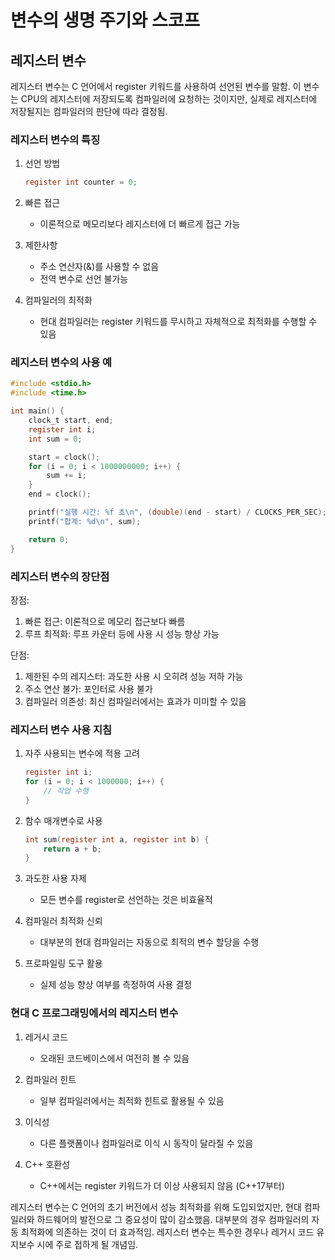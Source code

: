 # 변수의 생명 주기와 스코프

## 레지스터 변수

레지스터 변수는 C 언어에서 register 키워드를 사용하여 선언된 변수를 말함. 이 변수는 CPU의 레지스터에 저장되도록 컴파일러에 요청하는 것이지만, 실제로 레지스터에 저장될지는 컴파일러의 판단에 따라 결정됨.

### 레지스터 변수의 특징

1. 선언 방법

   ```c
   register int counter = 0;
   ```

2. 빠른 접근
   - 이론적으로 메모리보다 레지스터에 더 빠르게 접근 가능

3. 제한사항
   - 주소 연산자(&)를 사용할 수 없음
   - 전역 변수로 선언 불가능

4. 컴파일러의 최적화
   - 현대 컴파일러는 register 키워드를 무시하고 자체적으로 최적화를 수행할 수 있음

### 레지스터 변수의 사용 예

```c
#include <stdio.h>
#include <time.h>

int main() {
    clock_t start, end;
    register int i;
    int sum = 0;

    start = clock();
    for (i = 0; i < 1000000000; i++) {
        sum += i;
    }
    end = clock();

    printf("실행 시간: %f 초\n", (double)(end - start) / CLOCKS_PER_SEC);
    printf("합계: %d\n", sum);

    return 0;
}
```

### 레지스터 변수의 장단점

장점:

1. 빠른 접근: 이론적으로 메모리 접근보다 빠름
2. 루프 최적화: 루프 카운터 등에 사용 시 성능 향상 가능

단점:

1. 제한된 수의 레지스터: 과도한 사용 시 오히려 성능 저하 가능
2. 주소 연산 불가: 포인터로 사용 불가
3. 컴파일러 의존성: 최신 컴파일러에서는 효과가 미미할 수 있음

### 레지스터 변수 사용 지침

1. 자주 사용되는 변수에 적용 고려

   ```c
   register int i;
   for (i = 0; i < 1000000; i++) {
       // 작업 수행
   }
   ```

2. 함수 매개변수로 사용

   ```c
   int sum(register int a, register int b) {
       return a + b;
   }
   ```

3. 과도한 사용 자제
   - 모든 변수를 register로 선언하는 것은 비효율적

4. 컴파일러 최적화 신뢰
   - 대부분의 현대 컴파일러는 자동으로 최적의 변수 할당을 수행

5. 프로파일링 도구 활용
   - 실제 성능 향상 여부를 측정하여 사용 결정

### 현대 C 프로그래밍에서의 레지스터 변수

1. 레거시 코드
   - 오래된 코드베이스에서 여전히 볼 수 있음

2. 컴파일러 힌트
   - 일부 컴파일러에서는 최적화 힌트로 활용될 수 있음

3. 이식성
   - 다른 플랫폼이나 컴파일러로 이식 시 동작이 달라질 수 있음

4. C++ 호환성
   - C++에서는 register 키워드가 더 이상 사용되지 않음 (C++17부터)

레지스터 변수는 C 언어의 초기 버전에서 성능 최적화를 위해 도입되었지만, 현대 컴파일러와 하드웨어의 발전으로 그 중요성이 많이 감소했음. 대부분의 경우 컴파일러의 자동 최적화에 의존하는 것이 더 효과적임. 레지스터 변수는 특수한 경우나 레거시 코드 유지보수 시에 주로 접하게 될 개념임.

